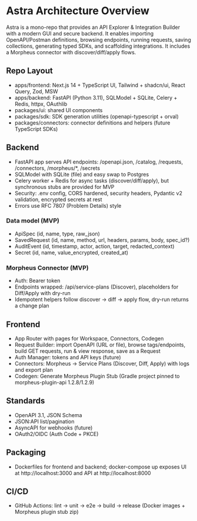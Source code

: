 # Astra Architecture Overview

Astra is a mono-repo that provides an API Explorer & Integration Builder with a modern GUI and secure backend. It enables importing OpenAPI/Postman definitions, browsing endpoints, running requests, saving collections, generating typed SDKs, and scaffolding integrations. It includes a Morpheus connector with discover/diff/apply flows.

## Repo Layout

- apps/frontend: Next.js 14 + TypeScript UI, Tailwind + shadcn/ui, React Query, Zod, MSW
- apps/backend: FastAPI (Python 3.11), SQLModel + SQLite, Celery + Redis, httpx, OAuthlib
- packages/ui: shared UI components
- packages/sdk: SDK generation utilities (openapi-typescript + orval)
- packages/connectors: connector definitions and helpers (future TypeScript SDKs)

## Backend

- FastAPI app serves API endpoints: /openapi.json, /catalog, /requests, /connectors, /morpheus/*, /secrets
- SQLModel with SQLite (file) and easy swap to Postgres
- Celery worker + Redis for async tasks (discover/diff/apply), but synchronous stubs are provided for MVP
- Security: .env config, CORS hardened, security headers, Pydantic v2 validation, encrypted secrets at rest
- Errors use RFC 7807 (Problem Details) style

### Data model (MVP)
- ApiSpec (id, name, type, raw_json)
- SavedRequest (id, name, method, url, headers, params, body, spec_id?)
- AuditEvent (id, timestamp, actor, action, target, redacted_context)
- Secret (id, name, value_encrypted, created_at)

### Morpheus Connector (MVP)
- Auth: Bearer token
- Endpoints wrapped: /api/service-plans (Discover), placeholders for Diff/Apply with dry-run
- Idempotent helpers follow discover → diff → apply flow, dry-run returns a change plan

## Frontend

- App Router with pages for Workspace, Connectors, Codegen
- Request Builder: import OpenAPI (URL or file), browse tags/endpoints, build GET requests, run & view response, save as a Request
- Auth Manager: tokens and API keys (future)
- Connectors: Morpheus → Service Plans (Discover, Diff, Apply) with logs and export plan
- Codegen: Generate Morpheus Plugin Stub (Gradle project pinned to morpheus-plugin-api 1.2.8/1.2.9)

## Standards
- OpenAPI 3.1, JSON Schema
- JSON:API list/pagination
- AsyncAPI for webhooks (future)
- OAuth2/OIDC (Auth Code + PKCE)

## Packaging
- Dockerfiles for frontend and backend; docker-compose up exposes UI at http://localhost:3000 and API at http://localhost:8000

## CI/CD
- GitHub Actions: lint → unit → e2e → build → release (Docker images + Morpheus plugin stub zip)